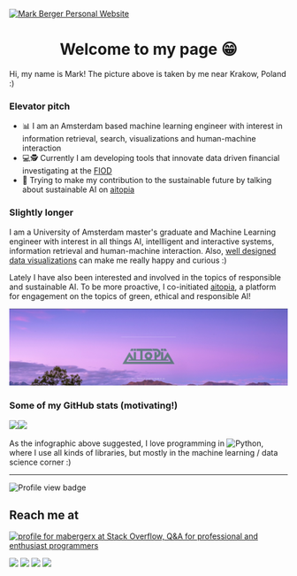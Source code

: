 [![Mark Berger Personal Website](static/header.png)](https://maberger.nl)

<h1 align="center">Welcome to my page 😁</h1>

Hi, my name is Mark! The picture above is taken by me near Krakow, Poland :)

### Elevator pitch

- 📊 I am an Amsterdam based machine learning engineer with interest in information retrieval, search, visualizations and human-machine interaction
- 💻🕵️ Currently I am developing tools that innovate data driven financial investigating at the [FIOD](https://en.wikipedia.org/wiki/Fiscal_Information_and_Investigation_Service)
- 🥬 Trying to make my contribution to the sustainable future by talking about sustainable AI on [aitopia](https://aitopia.world)

### Slightly longer

I am a University of Amsterdam master's graduate and Machine Learning engineer with interest in all things AI,
intellligent and interactive systems, information retrieval and human-machine interaction.
Also, [well designed data visualizations](https://projects.fivethirtyeight.com/2020-election-forecast/?cid=rrpromo) can
make me really happy and curious :)

Lately I have also been interested and involved in the topics of responsible and sustainable AI. To be more proactive, I
co-initiated [aitopia](https://aitopia.world), a platform for engagement on the topics of green, ethical and responsible AI!

[![aitopia website](static/aitopia.png)](https://aitopia.world)

### Some of my GitHub stats (motivating!)

<img height="137px" src="https://github-readme-stats.vercel.app/api?username=mabergerx&hide_title=true&hide_border=flase&show_icons=true&include_all_commits=true&count_private=true&line_height=21&&theme=tokyonight" /><img height="137px" src="https://github-readme-stats.vercel.app/api/top-langs/?username=mabergerx&hide=php,html&hide_title=true&hide_border=true&layout=compact&langs_count=7&theme=tokyonight" />

As the infographic above suggested, I love programming in ![Python](https://img.shields.io/badge/-Python-05122A?&logo=Python), where I use all kinds of libraries, but mostly in the machine learning / data science corner :)


<hr>

![Profile view badge](https://komarev.com/ghpvc/?username=mabergerx&color=03c6fc)

## Reach me at

<a href="https://stackoverflow.com/users/3025242/mabergerx"><img src="https://stackoverflow.com/users/flair/3025242.png?theme=dark" width="208" height="58" alt="profile for mabergerx at Stack Overflow, Q&amp;A for professional and enthusiast programmers" title="profile for mabergerx at Stack Overflow, Q&amp;A for professional and enthusiast programmers"></a>

<a href="https://linkedin.com/in/markberger-1" alt="LinkedIn">
        <img src="https://img.shields.io/badge/-Mark Berger-blue?style=for-the-badge&logo=linkedin" /></a> 
        
<a href="https://berger-mark.medium.com/" alt="Medium">
        <img src="https://img.shields.io/badge/-Mark Berger-03a57a?style=for-the-badge&logo=Medium&labelColor=000000" /></a>
        
<a href="https://instagram.com/berger.mark" alt="Instagram">
        <img src="https://img.shields.io/badge/-@berger.mark-E4405F?style=for-the-badge&logo=instagram&logoColor=white" /></a>
        
<a href="https://maberger.nl" alt="Website">
        <img src="https://img.shields.io/badge/-maberger.nl-242424?style=for-the-badge&logo=GoogleChrome&logoColor=white" /></a>
